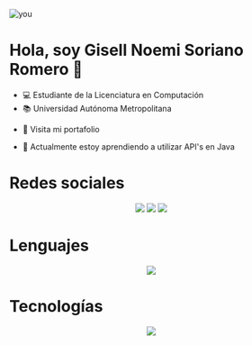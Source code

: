 ![you](https://github.com/Gisellrom/gisellrom/assets/100894396/717fcd4d-51b1-4b0b-b1af-21c309af1d34)


# Hola, soy Gisell Noemi Soriano Romero 👋

- 💻 Estudiante de la Licenciatura en Computación
- 📚 Universidad Autónoma Metropolitana
<ul>
  <li>
    <a href="https://gisellrom.github.io/" target="_blank" style="text-decoration:none">
      🚀 Visita mi portafolio 
    </a>
  </li>
</ul>

- 🌱 Actualmente estoy aprendiendo a utilizar API's en Java

# Redes sociales

<div align="center">
  <a href="https://www.instagram.com/gisellrom/" target="_blank"><img src="https://img.shields.io/badge/-Instagram-%23E4405F?style=for-the-badge&logo=instagram&logoColor=white" target="_blank"></a>
  <a href="https://www.linkedin.com/in/romero-gisell/" target="_blank"><img src="https://img.shields.io/badge/-LinkedIn-%230077B5?style=for-the-badge&logo=linkedin&logoColor=white" target="_blank"></a> 
  <a href="mailto:romero.giselln@gmail.com"><img src="https://img.shields.io/badge/-Gmail-%23333?style=for-the-badge&logo=gmail&logoColor=white&color=red" target="_blank"></a>
</div>

# Lenguajes

<div>
  <p align="center">
  <a href="https://skillicons.dev">
    <img src="https://skillicons.dev/icons?i=c,js,java,py,css,html" />
  </a>
</p>
</div>


# Tecnologías

<div>
  <p align="center">
  <a href="https://skillicons.dev">
    <img src="https://skillicons.dev/icons?i=git,github,angular,bootstrap,figma,eclipse,idea,vscode" />
  </a>
</p>
</div>



<!--
**Gisellrom/gisellrom** is a ✨ _special_ ✨ repository because its `README.md` (this file) appears on your GitHub profile.

Here are some ideas to get you started:

- 🔭 I’m currently working on ...
- 🌱 I’m currently learning ...
- 👯 I’m looking to collaborate on ...
- 🤔 I’m looking for help with ...
- 💬 Ask me about ...
- 📫 How to reach me: ...
- 😄 Pronouns: ...
- ⚡ Fun fact: ...
-->
